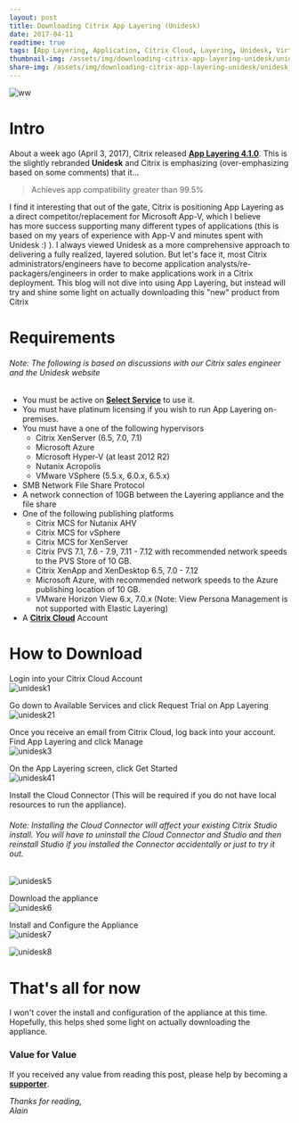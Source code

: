 ```yaml
---
layout: post
title: Downloading Citrix App Layering (Unidesk)
date: 2017-04-11
readtime: true
tags: [App Layering, Application, Citrix Cloud, Layering, Unidesk, Virtualization]
thumbnail-img: /assets/img/downloading-citrix-app-layering-unidesk/unidesk_ww.jpg
share-img: /assets/img/downloading-citrix-app-layering-unidesk/unidesk_ww.jpg
---
```

<img 
    style="display: block;
		   margin-left: auto;
           margin-right: auto;"
    src="/assets/img/downloading-citrix-app-layering-unidesk/unidesk_ww.jpg" 
    alt="ww">

# Intro #
About a week ago (April 3, 2017), Citrix released <a href="https://www.citrix.com/blogs/2017/04/03/now-available-citrix-app-layering" target="_blank"><b>App Layering 4.1.0</b></a>. This is the slightly rebranded <b>Unidesk</b> and Citrix is emphasizing (over-emphasizing based on some comments) that it...

<blockquote>Achieves app compatibility greater than 99.5%</blockquote>

I find it interesting that out of the gate, Citrix is positioning App Layering as a direct competitor/replacement for Microsoft App-V, which I believe has more success supporting many different types of applications (this is based on my years of experience with App-V and minutes spent with Unidesk :) ). I always viewed Unidesk as a more comprehensive approach to delivering a fully realized, layered solution. But let's face it, most Citrix administrators/engineers have to become application analysts/re-packagers/engineers in order to make applications work in a Citrix deployment. This blog will not dive into using App Layering, but instead will try and shine some light on actually downloading this "new" product from Citrix

# Requirements #

###### Note: The following is based on discussions with our Citrix sales engineer and the Unidesk website ######

<ul>
	<li>You must be active on <a href="https://www.citrix.com/support/programs/customer-success-services-select.html" target="_blank"><b>Select Service</b></a> to use it.</li>
	<li>You must have platinum licensing if you wish to run App Layering on-premises.</li>
	<li>You must have a one of the following hypervisors
<ul>
	<li>Citrix XenServer (6.5, 7.0, 7.1)</li>
	<li>Microsoft Azure</li>
	<li>Microsoft Hyper-V (at least 2012 R2)</li>
	<li>Nutanix Acropolis</li>
	<li>VMware VSphere (5.5.x, 6.0.x, 6.5.x)</li>
</ul>
</li>
	<li>SMB Network File Share Protocol</li>
	<li>A network connection of 10GB between the Layering appliance and the file share</li>
	<li>One of the following publishing platforms
<ul>
	<li>Citrix MCS for Nutanix AHV</li>
	<li>Citrix MCS for vSphere</li>
	<li>Citrix MCS for XenServer</li>
	<li>Citrix PVS 7.1, 7.6 - 7.9, 7.11 - 7.12 with recommended network speeds to the PVS Store of 10 GB.</li>
	<li>Citrix XenApp and XenDesktop 6.5, 7.0 - 7.12</li>
	<li>Microsoft Azure, with recommended network speeds to the Azure publishing location of 10 GB.</li>
	<li>VMware Horizon View 6.x, 7.0.x (Note: View Persona Management is not supported with Elastic Layering)</li>
</ul>
</li>
	<li>A <a href="//citrix.cloud.com" target="_blank"><b>Citrix Cloud</b></a> Account</li>
</ul>

# How to Download #

Login into your Citrix Cloud Account
<img 
    style="display: block;
		   margin-left: auto;
           margin-right: auto;"
    src="/assets/img/downloading-citrix-app-layering-unidesk/unidesk1.png" 
    alt="unidesk1">

Go down to Available Services and click Request Trial on App Layering
<img 
    style="display: block;
		   margin-left: auto;
           margin-right: auto;"
    src="/assets/img/downloading-citrix-app-layering-unidesk/unidesk21.png" 
    alt="unidesk21">

Once you receive an email from Citrix Cloud, log back into your account. Find App Layering and click Manage
<img 
    style="display: block;
		   margin-left: auto;
           margin-right: auto;"
    src="/assets/img/downloading-citrix-app-layering-unidesk/unidesk3.png" 
    alt="unidesk3">

On the App Layering screen, click Get Started
<img 
    style="display: block;
		   margin-left: auto;
           margin-right: auto;"
    src="/assets/img/downloading-citrix-app-layering-unidesk/unidesk41.png" 
    alt="unidesk41">

Install the Cloud Connector (This will be required if you do not have local resources to run the appliance).
###### Note: Installing the Cloud Connector will affect your existing Citrix Studio install. You will have to uninstall the Cloud Connector and Studio and then reinstall Studio if you installed the Connector accidentally or just to try it out. ######

<img 
    style="display: block;
		   margin-left: auto;
           margin-right: auto;"
    src="/assets/img/downloading-citrix-app-layering-unidesk/unidesk5.png" 
    alt="unidesk5">

Download the appliance
<img 
    style="display: block;
		   margin-left: auto;
           margin-right: auto;"
    src="/assets/img/downloading-citrix-app-layering-unidesk/unidesk6.png" 
    alt="unidesk6">

Install and Configure the Appliance
<img 
    style="display: block;
		   margin-left: auto;
           margin-right: auto;"
    src="/assets/img/downloading-citrix-app-layering-unidesk/unidesk7.png" 
    alt="unidesk7">

<img 
    style="display: block;
		   margin-left: auto;
           margin-right: auto;"
    src="/assets/img/downloading-citrix-app-layering-unidesk/unidesk8.png" 
    alt="unidesk8">

# That's all for now #
I won't cover the install and configuration of the appliance at this time. Hopefully, this helps shed some light on actually downloading the appliance. 

### Value for Value
If you received any value from reading this post, please help by becoming a [**supporter**](https://www.paypal.com/donate?hosted_button_id=73HNLGA2SGLLU).

*Thanks for reading,*  
*Alain*
